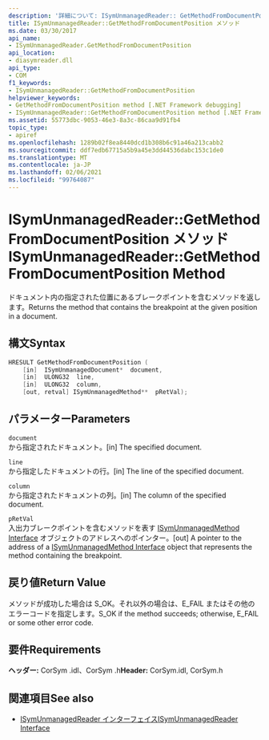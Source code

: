 ```yaml
---
description: '詳細について: ISymUnmanagedReader:: GetMethodFromDocumentPosition メソッド'
title: ISymUnmanagedReader::GetMethodFromDocumentPosition メソッド
ms.date: 03/30/2017
api_name:
- ISymUnmanagedReader.GetMethodFromDocumentPosition
api_location:
- diasymreader.dll
api_type:
- COM
f1_keywords:
- ISymUnmanagedReader::GetMethodFromDocumentPosition
helpviewer_keywords:
- GetMethodFromDocumentPosition method [.NET Framework debugging]
- ISymUnmanagedReader::GetMethodFromDocumentPosition method [.NET Framework debugging]
ms.assetid: 55773dbc-9053-46e3-8a3c-86caa9d91fb4
topic_type:
- apiref
ms.openlocfilehash: 1289b02f8ea8440dcd1b308b6c91a46a213cabb2
ms.sourcegitcommit: ddf7edb67715a5b9a45e3dd44536dabc153c1de0
ms.translationtype: MT
ms.contentlocale: ja-JP
ms.lasthandoff: 02/06/2021
ms.locfileid: "99764087"
---
```

# <a name="isymunmanagedreadergetmethodfromdocumentposition-method"></a><span data-ttu-id="cd87c-103">ISymUnmanagedReader::GetMethodFromDocumentPosition メソッド</span><span class="sxs-lookup"><span data-stu-id="cd87c-103">ISymUnmanagedReader::GetMethodFromDocumentPosition Method</span></span>

<span data-ttu-id="cd87c-104">ドキュメント内の指定された位置にあるブレークポイントを含むメソッドを返します。</span><span class="sxs-lookup"><span data-stu-id="cd87c-104">Returns the method that contains the breakpoint at the given position in a document.</span></span>  
  
## <a name="syntax"></a><span data-ttu-id="cd87c-105">構文</span><span class="sxs-lookup"><span data-stu-id="cd87c-105">Syntax</span></span>  
  
```cpp  
HRESULT GetMethodFromDocumentPosition (  
    [in]  ISymUnmanagedDocument*  document,  
    [in]  ULONG32  line,  
    [in]  ULONG32  column,  
    [out, retval] ISymUnmanagedMethod**  pRetVal);  
```  
  
## <a name="parameters"></a><span data-ttu-id="cd87c-106">パラメーター</span><span class="sxs-lookup"><span data-stu-id="cd87c-106">Parameters</span></span>  

 `document`  
 <span data-ttu-id="cd87c-107">から指定されたドキュメント。</span><span class="sxs-lookup"><span data-stu-id="cd87c-107">[in] The specified document.</span></span>  
  
 `line`  
 <span data-ttu-id="cd87c-108">から指定したドキュメントの行。</span><span class="sxs-lookup"><span data-stu-id="cd87c-108">[in] The line of the specified document.</span></span>  
  
 `column`  
 <span data-ttu-id="cd87c-109">から指定されたドキュメントの列。</span><span class="sxs-lookup"><span data-stu-id="cd87c-109">[in] The column of the specified document.</span></span>  
  
 `pRetVal`  
 <span data-ttu-id="cd87c-110">入出力ブレークポイントを含むメソッドを表す [ISymUnmanagedMethod Interface](isymunmanagedmethod-interface.md) オブジェクトのアドレスへのポインター。</span><span class="sxs-lookup"><span data-stu-id="cd87c-110">[out] A pointer to the address of a [ISymUnmanagedMethod Interface](isymunmanagedmethod-interface.md) object that represents the method containing the breakpoint.</span></span>  
  
## <a name="return-value"></a><span data-ttu-id="cd87c-111">戻り値</span><span class="sxs-lookup"><span data-stu-id="cd87c-111">Return Value</span></span>  

 <span data-ttu-id="cd87c-112">メソッドが成功した場合は S_OK。それ以外の場合は、E_FAIL またはその他のエラーコードを指定します。</span><span class="sxs-lookup"><span data-stu-id="cd87c-112">S_OK if the method succeeds; otherwise, E_FAIL or some other error code.</span></span>  
  
## <a name="requirements"></a><span data-ttu-id="cd87c-113">要件</span><span class="sxs-lookup"><span data-stu-id="cd87c-113">Requirements</span></span>  

 <span data-ttu-id="cd87c-114">**ヘッダー:** CorSym .idl、CorSym .h</span><span class="sxs-lookup"><span data-stu-id="cd87c-114">**Header:** CorSym.idl, CorSym.h</span></span>  
  
## <a name="see-also"></a><span data-ttu-id="cd87c-115">関連項目</span><span class="sxs-lookup"><span data-stu-id="cd87c-115">See also</span></span>

- [<span data-ttu-id="cd87c-116">ISymUnmanagedReader インターフェイス</span><span class="sxs-lookup"><span data-stu-id="cd87c-116">ISymUnmanagedReader Interface</span></span>](isymunmanagedreader-interface.md)
